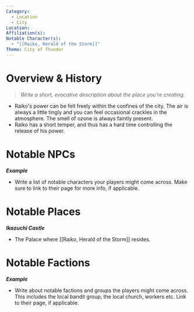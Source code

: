 ```yaml
---
Category:
  - Location
  - City
Location: 
Affiliation(s): 
Notable Character(s):
  - "[[Raiko, Herald of the Storm]]"
Theme: City of Thunder
---
```

# Overview & History

> *Write a short, evocative description about the place you’re creating.*

- Raiko's power can be felt freely within the confines of the city. The air is always a little tingly and you can feel occasional crackles in the atmosphere. The smell of ozone is always faintly present.
- Raiko has a short temper, and thus has a hard time controlling the release of his power.
# Notable NPCs

***Example***
- Write a list of notable characters your players might come across. Make sure to link to their page for more info, if applicable.
# Notable Places

***Ikazuchi Castle***
 - The Palace where [[Raiko, Herald of the Storm]] resides.

# Notable Factions

***Example***
- Write about notable factions and groups the players might come across. This includes the local bandit group, the local church, workers etc. Link to their page, if applicable.




